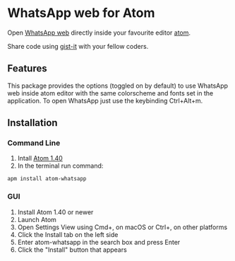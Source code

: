 # WhatsApp web for Atom

Open [WhatsApp web](https://web.whatsapp.com) directly inside your favourite editor [atom](https://github.com/atom/atom).

Share code using [gist-it](https://github.com/rhysforyou/gist-it) with your fellow coders.

## Features

This package provides the options (toggled on by default) to use WhatsApp web inside atom editor with the same colorscheme and fonts set in the application. To open WhatsApp just use the keybinding Ctrl+Alt+m.

## Installation

### Command Line

1. Intall [Atom 1.40](https://atom.io/)
2. In the terminal run command:
```
apm install atom-whatsapp
```

### GUI

1. Install Atom 1.40 or newer
2. Launch Atom
3. Open Settings View using Cmd+, on macOS or Ctrl+, on other platforms
4. Click the Install tab on the left side
5. Enter atom-whatsapp in the search box and press Enter
6. Click the "Install" button that appears
